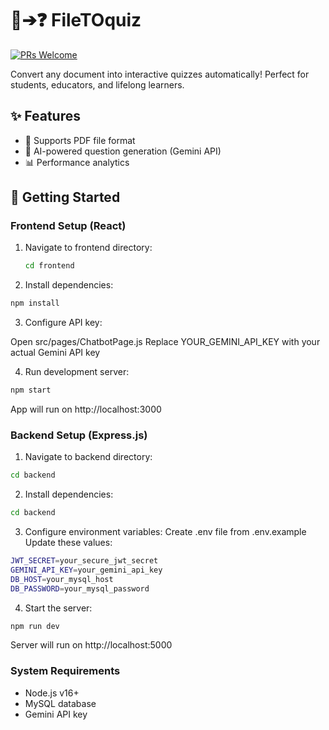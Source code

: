 # 📄➔❓ FileTOquiz

[![PRs Welcome](https://img.shields.io/badge/PRs-welcome-brightgreen.svg)](https://github.com/fouratidani/FileTOquiz/pulls)

Convert any document into interactive quizzes automatically! Perfect for students, educators, and lifelong learners.

## ✨ Features

- 📂 Supports PDF file format
- 🧠 AI-powered question generation (Gemini API)
- 📊 Performance analytics

## 🚀 Getting Started

### Frontend Setup (React)

1. Navigate to frontend directory:
   ```bash
   cd frontend
   ```
2. Install dependencies:
```bash
npm install
```
3. Configure API key:

Open src/pages/ChatbotPage.js
Replace YOUR_GEMINI_API_KEY with your actual Gemini API key

4. Run development server:
```bash
npm start
```
App will run on http://localhost:3000

### Backend Setup (Express.js)

1. Navigate to backend directory:
  ```bash
  cd backend
  ```
2. Install dependencies:
  ```bash
  cd backend
  ```
3. Configure environment variables:
   Create .env file from .env.example
  Update these values:
```bash
JWT_SECRET=your_secure_jwt_secret
GEMINI_API_KEY=your_gemini_api_key
DB_HOST=your_mysql_host
DB_PASSWORD=your_mysql_password
```
4. Start the server:
```bash
npm run dev
```
Server will run on http://localhost:5000

### System Requirements

- Node.js v16+
- MySQL database
- Gemini API key

